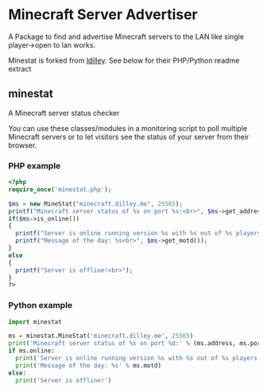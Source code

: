 
# Minecraft Server Advertiser

A Package to find and advertise Minecraft servers to the LAN like single player->open to lan works.

Minestat is forked from [ldilley](https://github.com/ldilley/minestat). See below for their PHP/Python readme extract

## minestat

A Minecraft server status checker

You can use these classes/modules in a monitoring script to poll multiple Minecraft servers or to let
visitors see the status of your server from their browser.

### PHP example
```php
<?php
require_once('minestat.php');

$ms = new MineStat("minecraft.dilley.me", 25565);
printf("Minecraft server status of %s on port %s:<br>", $ms->get_address(), $ms->get_port());
if($ms->is_online())
{
  printf("Server is online running version %s with %s out of %s players.<br>", $ms->get_version(), $ms->get_current_players(), $ms->get_max_players());
  printf("Message of the day: %s<br>", $ms->get_motd());
}
else
{
  printf("Server is offline!<br>");
}
?>
```

### Python example
```python
import minestat

ms = minestat.MineStat('minecraft.dilley.me', 25565)
print('Minecraft server status of %s on port %d:' % (ms.address, ms.port))
if ms.online:
  print('Server is online running version %s with %s out of %s players.' % (ms.version, ms.current_players, ms.max_players))
  print('Message of the day: %s' % ms.motd)
else:
  print('Server is offline!')
```

```
